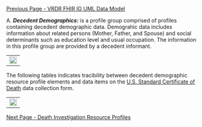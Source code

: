 [Previous Page - VRDR FHIR IG UML Data Model](VRDRFHIRIGUMLDataModel.html)

A. ***Decedent Demographics:*** is a profile group comprised of profiles containing decedent demographic data. Demograhic data includes information about related persons (Mother, Father, and Spouse) and social determinants such as education level and usual occupation. The information in this profile group are provided by a decedent informant.

<center>
<table><tr><td><img src="A. Decedent.png" style="width:100%;"/></td></tr></table>
</center>

The following tables indicates tracibility between decedent demographic resource profile elements and data items on the [U.S. Standard Certificate of Death](https://www.cdc.gov/nchs/data/dvs/DEATH11-03final-ACC.pdf) data collection form.

<center>
<table><tr><td><img src="Decedent subdomain to DCF.png" style="width:100%;"/></td></tr></table>
</center>

[Next Page - Death Investigation Resource Profiles](DeathInvestigationResourceProfiles.html)
